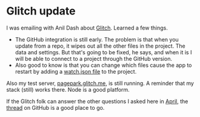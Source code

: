 # Glitch update
I was emailing with Anil Dash about <a href="https://glitch.com/">Glitch</a>. Learned a few things.
* The GitHub integration is still early. The problem is that when you update from a repo, it wipes out all the other files in the project. The data and settings. But that's going to be fixed, he says, and when it is I will be able to connect to a project through the GitHub version.  
* Also good to know is that you can change which files cause the app to restart by adding a <a href="https://glitch.com/edit/#!/watch-json?path=README.md%3A1%3A0">watch.json file</a> to the project. 

Also my test server, <a href="http://pagepark.glitch.me/">pagepark.glitch.me</a>, is still running. A reminder that my stack (still) works there. Node is a good platform. 

If the Glitch folk can answer the other questions I asked here in <a href="http://scripting.com/2020/04/">April</a>, the <a href="https://github.com/scripting/Scripting-News/issues/168">thread</a> on GitHub is a good place to go. 

